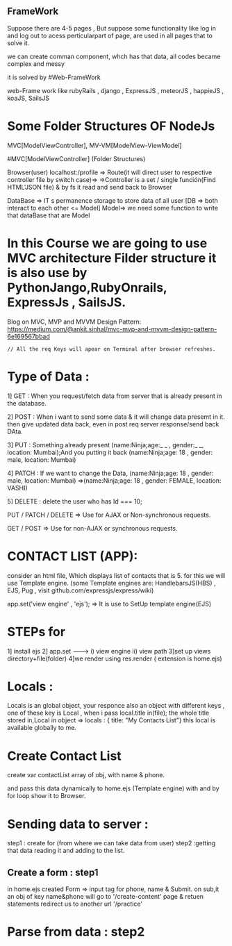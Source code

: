 ## FrameWork

Suppose there are 4-5 pages , But suppose some functionality like log in and log out to acess perticularpart of page,
are used in all pages that to solve it.

we can create comman component, whch has that data, all codes became complex and messy 

it is solved by  #Web-FrameWork

web-Frame work like rubyRails , django , ExpressJS , meteorJS , happieJS , koaJS, SailsJS

# Some Folder Structures OF NodeJs
MVC[ModelViewController], MV-VM[ModelView-ViewModel]

#MVC[ModelViewController] (Folder Structures)

Browser(user) localhost:/profile => Route(it will direct user to respective controller file by switch case)=>
=>Controller is a set / single función(Find HTML'JSON file) & by fs it read and send  back to Browser 

DataBase => IT s permanence storage to store data of all user
        [DB => both interact to each other <= Model]
Model=> we need some function to write that dataBase that are Model


# In this Course we are going to use MVC architecture Filder structure it is also use by PythonJango,RubyOnrails, ExpressJs , SailsJS.

Blog on MVC, MVP and MVVM Design Pattern: https://medium.com/@ankit.sinhal/mvc-mvp-and-mvvm-design-pattern-6e169567bbad


    // All the req Keys will apear on Terminal after browser refreshes.

# Type of Data :

1] GET : When you request/fetch data from server that is already present in the database.

2] POST : When i want to send some data & it will change data presemt in it. then give updated data back,
                even in post req server response/send back DAta.

3] PUT : Something already present (name:Ninja;age:_ _ , gender:_ _, location: Mumbai);And you putting it back
                (name:Ninja;age: 18 , gender: male, location: Mumbai)

4] PATCH : If we want to change the Data,
(name:Ninja;age: 18 , gender: male, location: Mumbai) =>(name:Ninja;age: 18 , gender: FEMALE, location: VASHI)

5] DELETE : delete the user who has Id === 10;


PUT / PATCH / DELETE => Use for AJAX or Non-synchronous requests.

GET / POST => Use for non-AJAX or synchronous requests.

# CONTACT LIST (APP):
consider an html file, Which  displays  list of contacts that is 5.
for this we will use Template engine.
(some Template engines are: HandlebarsJS(HBS) , EJS, Pug , visit github.com/expressjs/express/wiki)

app.set('view engine' , 'ejs'); => It is use to SetUp template engine(EJS)

# STEPs for 
1] install ejs
2] app.set ---> i) view engine ii) view path
3]set up views directory+file(folder)
4]we render using res.render ( extension is home.ejs)


# Locals :
Locals is an global object, your responce also an object with different keys , 
one of these key is Local , when i pass local.title in(file);
the whole title stored in,Local in object => locals : { title: "My Contacts List"}
this local is available globally to me.


# Create Contact List
create var contactList array of obj, with name & phone.

and pass this data dynamically to home.ejs (Template engine) with and by for loop show it to Browser.

# Sending data to server :
step1 : create for (from where we can take data from user)
step2 :getting that data reading it and adding to the list.

## Create a form : step1
in home.ejs created Form => input tag for phone, name & Submit.
on sub,it an obj of key name&phone will go to '/create-content' page & retuen statements redirect us to another url '/practice'

# Parse from data : step2
